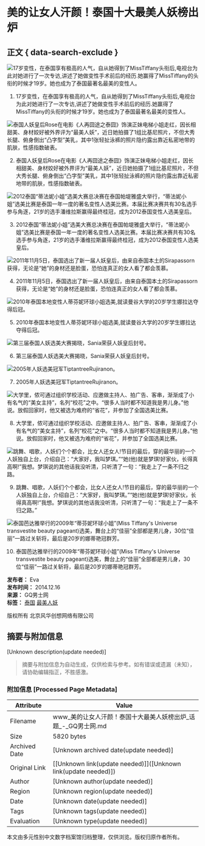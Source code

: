 # 美的让女人汗颜！泰国十大最美人妖榜出炉

## 正文 { data-search-exclude }


![17岁变性，在泰国享有极高的人气，自从她得到了MissTiffany头衔后,电视台为此对她进行了一次专访,讲述了她做变性手术前后的经历.她赢得了MissTiffany的头衔的时候才19岁。她也成为了泰国最著名最美的变性人。](//img2.selfimg.com.cn/GQgalleryLowerrightWatermarkW/2014/12/16/1418719886_1nriZg.jpg)

1. 17岁变性，在泰国享有极高的人气，自从她得到了MissTiffany头衔后,电视台为此对她进行了一次专访,讲述了她做变性手术前后的经历.她赢得了MissTiffany的头衔的时候才19岁。她也成为了泰国最著名最美的变性人。

![泰国人妖皇后Rose在电影《人再囧途之泰囧》饰演正妹电梯小姐走红，因长相甜美、身材姣好被外界评为“最美人妖”，近日她拍摄了1组比基尼照片，不但大秀长腿、俯身倒出“凸字型”美乳，其中1张轻扯泳裤的照片隐约露出靠近私密地带的肌肤，性感指数破表。](//img2.selfimg.com.cn/GQgalleryLowerrightWatermarkW/2014/12/16/1418719886_gkKZXm.jpg)

2. 泰国人妖皇后Rose在电影《人再囧途之泰囧》饰演正妹电梯小姐走红，因长相甜美、身材姣好被外界评为“最美人妖”，近日她拍摄了1组比基尼照片，不但大秀长腿、俯身倒出“凸字型”美乳，其中1张轻扯泳裤的照片隐约露出靠近私密地带的肌肤，性感指数破表。

![2012泰国“蒂法妮小姐”选美大赛总决赛在泰国帕堤雅盛大举行，“蒂法妮小姐”选美比赛是泰国一年一度的著名变性人选美比赛。本届比赛决赛共有30名选手参与角逐，21岁的选手潘维拉斯赢得最终桂冠，成为2012泰国变性人选美皇后。](//img3.selfimg.com.cn/GQgalleryLowerrightWatermarkW/2014/12/16/1418719896_wl2m3X.jpg)

3. 2012泰国“蒂法妮小姐”选美大赛总决赛在泰国帕堤雅盛大举行，“蒂法妮小姐”选美比赛是泰国一年一度的著名变性人选美比赛。本届比赛决赛共有30名选手参与角逐，21岁的选手潘维拉斯赢得最终桂冠，成为2012泰国变性人选美皇后。

![2011年11月5日，泰国选出了新一届人妖皇后，由来自泰国本土的Sirapassorn获得，无论是“她”的身材还是脸蛋，恐怕连真正的女人看了都会羡慕。](//img0.selfimg.com.cn/GQgalleryLowerrightWatermarkW/2014/12/16/1418719905_d8a8xe.jpg)

4. 2011年11月5日，泰国选出了新一届人妖皇后，由来自泰国本土的Sirapassorn获得，无论是“她”的身材还是脸蛋，恐怕连真正的女人看了都会羡慕。

![2010年泰国本地变性人蒂芬妮环球小姐选美,就读曼谷大学的20岁学生娜拉达夺得后冠。](//img0.selfimg.com.cn/GQgalleryLowerrightWatermarkW/2014/12/16/1418719909_EIHW2T.jpg)

5. 2010年泰国本地变性人蒂芬妮环球小姐选美,就读曼谷大学的20岁学生娜拉达夺得后冠。

![第三届泰国人妖选美大赛揭晓，Sania荣获人妖皇后封号。](//img0.selfimg.com.cn/GQgalleryLowerrightWatermarkW/2014/12/16/1418719910_UZusX6.jpg)

6. 第三届泰国人妖选美大赛揭晓，Sania荣获人妖皇后封号。

![2005年人妖选美冠军TiptantreeRujiranon。](//img2.selfimg.com.cn/GQgalleryLowerrightWatermarkW/2014/12/16/1418719910_xqVn2m.jpg)

7. 2005年人妖选美冠军TiptantreeRujiranon。

![大学里，侬可通过组织学校活动、应邀做主持人、拍广告、客串，渐渐成了小有名气的“美女主持”，名列“校花”之中。“很多人当时都不知道我是男儿身。”他说。放假回家时，他又被选为难府的“省花”，并参加了全国选美比赛。](//img2.selfimg.com.cn/GQgalleryLowerrightWatermarkW/2014/12/16/1418719914_odN7vw.jpg)

8. 大学里，侬可通过组织学校活动、应邀做主持人、拍广告、客串，渐渐成了小有名气的“美女主持”，名列“校花”之中。“很多人当时都不知道我是男儿身。”他说。放假回家时，他又被选为难府的“省花”，并参加了全国选美比赛。

![跳舞、唱歌，人妖们个个都会，比女人还女人!节目的最后，穿的最华丽的一个人妖独自上台，介绍自己：“大家好，我叫梦琪。”“她(他)就是梦琪!好家伙，长得真高啊!”我想。梦琪说的其他话我没听清，只听清了一句：“我走上了一条不归之路。](//img0.selfimg.com.cn/GQgalleryLowerrightWatermarkW/2014/12/16/1418719915_vU6ABU.jpg)

9. 跳舞、唱歌，人妖们个个都会，比女人还女人!节目的最后，穿的最华丽的一个人妖独自上台，介绍自己：“大家好，我叫梦琪。”“她(他)就是梦琪!好家伙，长得真高啊!”我想。梦琪说的其他话我没听清，只听清了一句：“我走上了一条不归之路。”

![泰国芭达雅举行的2009年“蒂芬妮环球小姐”(Miss Tiffany's Universe transvestite beauty pageant)选美，舞台上的“佳丽”全部都是男儿身，30位“佳丽”一路过关斩将，最后是20岁的娜蒂艳冠群芳。](//img2.selfimg.com.cn/GQgalleryLowerrightWatermarkW/2014/12/16/1418719915_BOr0gq.jpg)

10. 泰国芭达雅举行的2009年“蒂芬妮环球小姐”(Miss Tiffany's Universe transvestite beauty pageant)选美，舞台上的“佳丽”全部都是男儿身，30位“佳丽”一路过关斩将，最后是20岁的娜蒂艳冠群芳。

**发布者：** Eva  
**发布时间：** 2014.12.16  
**来源：** GQ男士网  
**标签：** [泰国](//www.gq.com.cn/tag/10972/) [最美人妖](//www.gq.com.cn/tag/97235/)  

版权所有 北京风华创想网络有限公司  

<!-- tcd_original_link https://www.gq.com.cn/topic/album_1643cf6d4aab85b6.html -->


## 摘要与附加信息

<!-- tcd_abstract -->
[Unknown description(update needed)]
<!-- tcd_abstract_end -->

> 摘要与附加信息为自动生成，仅供检索与参考。如有错误或遗漏（未知），请协助编辑指正，不胜感激。

### 附加信息 [Processed Page Metadata]

| Attribute       | Value                                  |
|-----------------|----------------------------------------|
| Filename        | www_美的让女人汗颜！泰国十大最美人妖榜出炉_话题_-_GQ男士网.md                             |
| Size            | 5820 bytes                           |
| Archived Date   | [Unknown archived date(update needed)]                             |
| Original Link   | [[Unknown link(update needed)]]([Unknown link(update needed)])                       |
| Author          | [Unknown author(update needed)]                               |
| Region          | [Unknown region(update needed)]                               |
| Date            | [Unknown date(update needed)]                                 |
| Tags            | [Unknown tags(update needed)]                                 |
| Evaluation            | [Unknown type(update needed)]                                 |
<!-- tcd_table_end -->

本文由多元性别中文数字档案馆归档整理，仅供浏览。版权归原作者所有。
